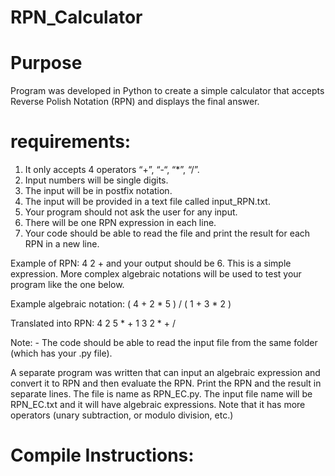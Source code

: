 # RPN_Calculator

# Purpose

Program was developed in Python to create a simple calculator that accepts Reverse Polish Notation (RPN) and displays the final answer.

# requirements:
1. It only accepts 4 operators “+”, “-“, “*”, “/”.
2. Input numbers will be single digits. 
3. The input will be in postfix notation.  
4. The input will be provided in a text file called input_RPN.txt.
5. Your program should not ask the user for any input. 
6. There will be one RPN expression in each line. 
7. Your code should be able to read the file and print the result for each RPN in a new line.

Example of RPN: 4 2 + and your output should be 6. This is a simple expression. More complex algebraic notations will be used to test your program like the one below.

Example algebraic notation: ( 4 + 2 * 5 ) / ( 1 + 3 * 2 )

Translated into RPN: 4 2 5 * + 1 3 2 * + /

Note: - The code should be able to read the input file from the same folder (which has your .py file). 

A separate program  was written that can input an algebraic expression and convert it to RPN and then evaluate the RPN. Print the RPN and the result in separate lines. The file is name as RPN_EC.py. The input file name will be RPN_EC.txt and it will have algebraic expressions. Note that it has more operators (unary subtraction, or modulo division, etc.)

# Compile Instructions:



